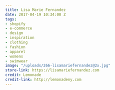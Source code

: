 ```yaml
---
title: Lisa Marie Fernandez
date: 2017-04-19 10:34:00 Z
tags:
- shopify
- e-commerce
- design
- inspiration
- clothing
- fashion
- apparel
- womens
- swimwear
image: "/uploads/266-lisamariefernandez@2x.jpg"
store-link: https://lisamariefernandez.com
credit: Lemonade
credit-link: http://lemonadeny.com
---
```



